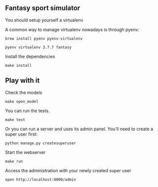 ## Fantasy sport simulator

You should setup yourself a virtualenv

A common way to manage virtualenv nowadays is through pyenv:

`brew install pyenv pyenv-virtualenv`

`pyenv virtualenv 3.7.7 fantasy`

Install the dependencies

`make install`

## Play with it

Check the models

`make open_model`


You can run the tests.

`make test`

Or you can run a server and uses its admin panel. You'll need to create a super user first:

`python manage.py createsuperuser`

Start the webserver

`make run`

Access the administration with your newly created super user

`open http://localhost:8000/admin`